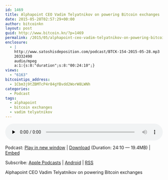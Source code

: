 ```yaml
---
id: 1469
title: Alphapoint CEO Vadim Telyatnikov on powering Bitcoin exchanges
date: 2015-05-28T02:57:29+00:00
author: bitcoinkn
layout: post
guid: http://www.bitcoin.kn/?p=1469
permalink: /2015/05/alphapoint-ceo-vadim-telyatnikov-on-powering-bitcoin-exchanges/
enclosure:
  - |
    http://www.satoshisdeposition.com/podcast/BTCK-154-2015-05-28.mp3
    20332490
    audio/mpeg
    a:1:{s:8:"duration";s:8:"00:24:10";}
views:
  - "6163"
bitcointips_address:
  - 1Cbm3j9tZBMTcP4r84gYBvdd2WorW8LWNh
categories:
  - Podcast
tags:
  - alphapoint
  - bitcoin exchanges
  - vadim telyatnikov
---
```

<!--powerpress_player-->

<div class="powerpress_player" id="powerpress_player_5746">
  <audio class="wp-audio-shortcode" id="audio-1469-157" preload="none" style="width: 100%;" controls="controls"><source type="audio/mpeg" src="http://media.blubrry.com/bitcoinruntogold/p/www.satoshisdeposition.com/podcast/BTCK-154-2015-05-28.mp3?_=157" /><a href="http://media.blubrry.com/bitcoinruntogold/p/www.satoshisdeposition.com/podcast/BTCK-154-2015-05-28.mp3">http://media.blubrry.com/bitcoinruntogold/p/www.satoshisdeposition.com/podcast/BTCK-154-2015-05-28.mp3</a></audio>
</div>

<p class="powerpress_links powerpress_links_mp3">
  Podcast: <a href="http://media.blubrry.com/bitcoinruntogold/p/www.satoshisdeposition.com/podcast/BTCK-154-2015-05-28.mp3" class="powerpress_link_pinw" target="_blank" title="Play in new window" onclick="return powerpress_pinw('https://www.bitcoin.kn/?powerpress_pinw=1469-podcast');" rel="nofollow">Play in new window</a> | <a href="http://media.blubrry.com/bitcoinruntogold/s/www.satoshisdeposition.com/podcast/BTCK-154-2015-05-28.mp3" class="powerpress_link_d" title="Download" rel="nofollow" download="BTCK-154-2015-05-28.mp3">Download</a> (Duration: 24:10 &#8212; 19.4MB) | <a href="#" class="powerpress_link_e" title="Embed" onclick="return powerpress_show_embed('1469-podcast');" rel="nofollow">Embed</a>
</p>

<p class="powerpress_embed_box" id="powerpress_embed_1469-podcast" style="display: none;">
  <input id="powerpress_embed_1469-podcast_t" type="text" value="<iframe width=&quot;320&quot; height=&quot;30&quot; src=&quot;https://www.bitcoin.kn/?powerpress_embed=1469-podcast&amp;powerpress_player=mediaelement-audio&quot; frameborder=&quot;0&quot; scrolling=&quot;no&quot;></iframe>" onclick="javascript: this.select();" onfocus="javascript: this.select();" style="width: 70%;" readOnly />
</p>

<p class="powerpress_links powerpress_subscribe_links">
  Subscribe: <a href="https://itunes.apple.com/WebObjects/MZStore.woa/wa/viewPodcast?id=301670981&mt=2&ls=1#episodeGuid=http%3A%2F%2Fwww.bitcoin.kn%2F%3Fp%3D1469" class="powerpress_link_subscribe powerpress_link_subscribe_itunes" title="Subscribe on Apple Podcasts" rel="nofollow">Apple Podcasts</a> | <a href="https://subscribeonandroid.com/www.bitcoin.kn/feed/podcast/" class="powerpress_link_subscribe powerpress_link_subscribe_android" title="Subscribe on Android" rel="nofollow">Android</a> | <a href="https://www.bitcoin.kn/feed/podcast/" class="powerpress_link_subscribe powerpress_link_subscribe_rss" title="Subscribe via RSS" rel="nofollow">RSS</a>
</p>

Alphapoint CEO Vadim Telyatnikov on powering Bitcoin exchanges